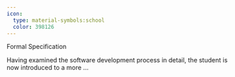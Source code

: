 ```yaml
---
icon:
  type: material-symbols:school
  color: 398126
---
```


Formal Specification

Having examined the software development process in detail, the student is now introduced to a more  ... 
